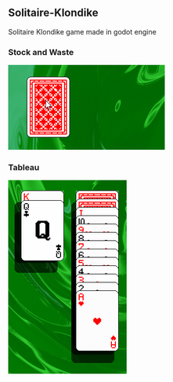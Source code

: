## Solitaire-Klondike

Solitaire Klondike game made in godot engine

### Stock and Waste

![Stock and Waste](screenshots/stock_waste.gif)

### Tableau

![Tableau](screenshots/tableau.gif)
